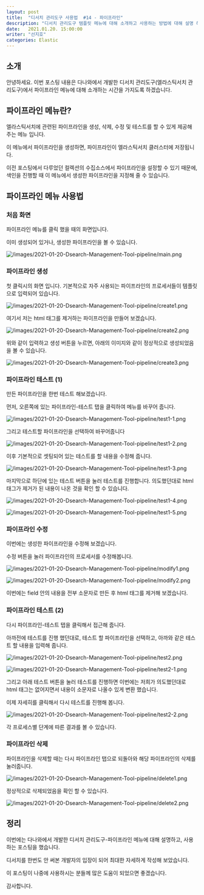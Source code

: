 ```yaml
---
layout: post
title:  "디서치 관리도구 사용법  #14 - 파이프라인"
description: "디서치 관리도구 템플릿 메뉴에 대해 소개하고 사용하는 방법에 대해 설명 하도록 하겠습니다." 
date:   2021.01.20. 15:00:00
writer: "선지호"  
categories: Elastic 
---
```


## 소개

안녕하세요. 이번 포스팅 내용은 다나와에서 개발한 디서치 관리도구(엘라스틱서치 관리도구)에서 파이프라인 메뉴에 대해 소개하는 시간을 가지도록 하겠습니다.

## 파이프라인 메뉴란?

엘라스틱서치에 관련된 파이프라인을 생성, 삭제, 수정 및 테스트를 할 수 있게 제공해 주는 메뉴 입니다.

이 메뉴에서 파이프라인을 생성하면, 파이프라인이 엘라스틱서치 클러스터에 저장됩니다.

이전 포스팅에서 다루었던 컬렉션의 수집소스에서 파이프라인을 설정할 수 있기 때문에, 색인을 진행할 때 이 메뉴에서 생성한 파이프라인을 지정해 줄 수 있습니다.

## 파이프라인 메뉴 사용법 

### 처음 화면

파이프라인 메뉴를 클릭 했을 때의 화면입니다.

이미 생성되어 있거나, 생성한 파이프라인을 볼 수 있습니다.

![/images/2021-01-20-Dsearch-Management-Tool-pipeline/main.png](/images/2021-01-20-Dsearch-Management-Tool-pipeline/main.png)

### 파이프라인 생성 

첫 클릭시의 화면 입니다.
기본적으로 자주 사용되는 파이프라인의 프로세서들이 템플릿으로 입력되어 있습니다.

![/images/2021-01-20-Dsearch-Management-Tool-pipeline/create1.png](/images/2021-01-20-Dsearch-Management-Tool-pipeline/create1.png)

여기서 저는 html 태그를 제거하는 파이프라인을 만들어 보겠습니다.

![/images/2021-01-20-Dsearch-Management-Tool-pipeline/create2.png](/images/2021-01-20-Dsearch-Management-Tool-pipeline/create2.png)

위와 같이 입력하고 생성 버튼을 누르면, 아래의 이미지와 같이 정상적으로 생성되었음을 볼 수 있습니다.

![/images/2021-01-20-Dsearch-Management-Tool-pipeline/create3.png](/images/2021-01-20-Dsearch-Management-Tool-pipeline/create3.png)

### 파이프라인 테스트 (1)

만든 파이프라인을 한번 테스트 해보겠습니다.

먼저, 오른쪽에 있는 파이프라인-테스트 탭을 클릭하여 메뉴를 바꾸어 줍니다.

![/images/2021-01-20-Dsearch-Management-Tool-pipeline/test1-1.png](/images/2021-01-20-Dsearch-Management-Tool-pipeline/test1-1.png)

그리고 테스트할 파이프라인을 선택하여 바꾸어줍니다

![/images/2021-01-20-Dsearch-Management-Tool-pipeline/test1-2.png](/images/2021-01-20-Dsearch-Management-Tool-pipeline/test1-2.png)

이후 기본적으로 셋팅되어 있는 테스트를 할 내용을 수정해 줍니다.

![/images/2021-01-20-Dsearch-Management-Tool-pipeline/test1-3.png](/images/2021-01-20-Dsearch-Management-Tool-pipeline/test1-3.png)

마지막으로 하단에 있는 테스트 버튼을 눌러 테스트를 진행합니다. 의도했던대로 html 태그가 제거가 된 내용이 나온 것을 확인 할 수 있습니다.

![/images/2021-01-20-Dsearch-Management-Tool-pipeline/test1-4.png](/images/2021-01-20-Dsearch-Management-Tool-pipeline/test1-4.png)

![/images/2021-01-20-Dsearch-Management-Tool-pipeline/test1-5.png](/images/2021-01-20-Dsearch-Management-Tool-pipeline/test1-5.png)

### 파이프라인 수정

이번에는 생성한 파이프라인을 수정해 보겠습니다.

수정 버튼을 눌러 파이프라인의 프로세서를 수정해봅니다.

![/images/2021-01-20-Dsearch-Management-Tool-pipeline/modify1.png](/images/2021-01-20-Dsearch-Management-Tool-pipeline/modify1.png)


![/images/2021-01-20-Dsearch-Management-Tool-pipeline/modify2.png](/images/2021-01-20-Dsearch-Management-Tool-pipeline/modify2.png)

이번에는 field 안의 내용을 전부 소문자로 만든 후 html 태그를 제거해 보겠습니다.

### 파이프라인 테스트 (2)

다시 파이프라인-테스트 탭을 클릭해서 접근해 줍니다.

아까전에 테스트를 진행 했던대로, 테스트 할 파이프라인을 선택하고, 아까와 같은 테스트 할 내용을 입력해 줍니다.

![/images/2021-01-20-Dsearch-Management-Tool-pipeline/test2.png](/images/2021-01-20-Dsearch-Management-Tool-pipeline/test2.png)

![/images/2021-01-20-Dsearch-Management-Tool-pipeline/test2-1.png](/images/2021-01-20-Dsearch-Management-Tool-pipeline/test2-1.png)

그리고 아래 테스트 버튼을 눌러 테스트를 진행하면 이번에는 저희가 의도했던대로 html 태그는 없어지면서 내용이 소문자로 나올수 있게 변환 했습니다.

이제 자세히를 클릭해서 다시 테스트를 진행해 봅니다.

![/images/2021-01-20-Dsearch-Management-Tool-pipeline/test2-2.png](/images/2021-01-20-Dsearch-Management-Tool-pipeline/test2-2.png)

각 프로세스별 단계에 따른 결과를 볼 수 있습니다.

### 파이프라인 삭제

파이프라인을 삭제할 때는 다시 파이프라인 탭으로 되돌아와 해당 파이프라인의 삭제를 눌러줍니다.

![/images/2021-01-20-Dsearch-Management-Tool-pipeline/delete1.png](/images/2021-01-20-Dsearch-Management-Tool-pipeline/delete1.png)

정상적으로 삭제되었음을 확인 할 수 있습니다.

![/images/2021-01-20-Dsearch-Management-Tool-pipeline/delete2.png](/images/2021-01-20-Dsearch-Management-Tool-pipeline/delete2.png)

## 정리

이번에는 다나와에서 개발한 디서치 관리도구-파이프라인 메뉴에 대해 설명하고, 사용하는 포스팅을 했습니다.

디서치를 한번도 안 써본 개발자의 입장이 되어 최대한 자세하게 작성해 보았습니다.

이 포스팅이 나중에 사용하시는 분들께 많은 도움이 되었으면 좋겠습니다.

감사합니다.